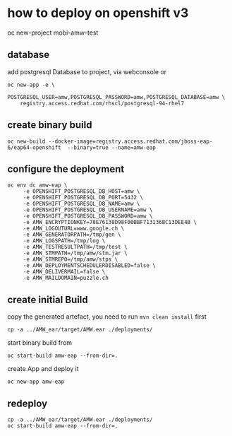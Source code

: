 # how to deploy on openshift v3

oc new-project mobi-amw-test

## database
add postgresql Database to project, via webconsole or

```
oc new-app -e \
    POSTGRESQL_USER=amw,POSTGRESQL_PASSWORD=amw,POSTGRESQL_DATABASE=amw \
    registry.access.redhat.com/rhscl/postgresql-94-rhel7
```


## create binary build

```
oc new-build --docker-image=registry.access.redhat.com/jboss-eap-6/eap64-openshift  --binary=true --name=amw-eap
```

## configure the deployment

```
oc env dc amw-eap \
     -e OPENSHIFT_POSTGRESQL_DB_HOST=amw \
     -e OPENSHIFT_POSTGRESQL_DB_PORT=5432 \
     -e OPENSHIFT_POSTGRESQL_DB_NAME=amw \
     -e OPENSHIFT_POSTGRESQL_DB_USERNAME=amw \
     -e OPENSHIFT_POSTGRESQL_DB_PASSWORD=amw \
     -e AMW_ENCRYPTIONKEY=78E76138D98F00BBF713136BC13DEE4B \
     -e AMW_LOGOUTURL=www.google.ch \
     -e AMW_GENERATORPATH=/tmp/gen \
     -e AMW_LOGSPATH=/tmp/log \
     -e AMW_TESTRESULTPATH=/tmp/test \
     -e AMW_STMPATH=/tmp/amw/stm.jar \
     -e AMW_STMREPO=/tmp/amw/stps \
     -e AMW_DEPLOYMENTSCHEDULERDISABLED=false \
     -e AMW_DELIVERMAIL=false \
     -e AMW_MAILDOMAIN=puzzle.ch 

```


## create initial Build
copy the generated artefact, you need to run ``mvn clean install`` first
```
cp -a ../AMW_ear/target/AMW.ear ./deployments/
```
start binary build from 
```
oc start-build amw-eap --from-dir=.
```
create App and deploy it
```
oc new-app amw-eap
```

## redeploy

```
cp -a ../AMW_ear/target/AMW.ear ./deployments/
oc start-build amw-eap --from-dir=.
```






